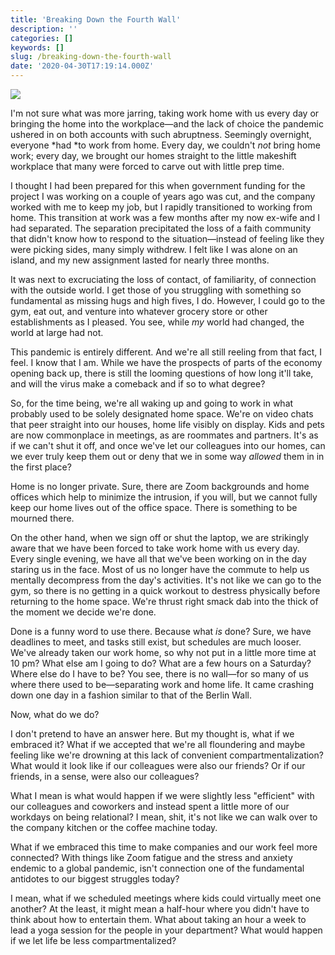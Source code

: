 ```yaml
---
title: 'Breaking Down the Fourth Wall'
description: ''
categories: []
keywords: []
slug: /breaking-down-the-fourth-wall
date: '2020-04-30T17:19:14.000Z'
---
```


![](https://images.unsplash.com/photo-1586957067130-f3fe4fb76cf4?ixlib=rb-1.2.1&q=80&fm=jpg&crop=entropy&cs=tinysrgb&w=2000&fit=max&ixid=eyJhcHBfaWQiOjExNzczfQ)

I'm not sure what was more jarring, taking work home with us every day or bringing the home into the workplace—and the lack of choice the pandemic ushered in on both accounts with such abruptness. Seemingly overnight, everyone *had *to work from home. Every day, we couldn't *not* bring home work; every day, we brought our homes straight to the little makeshift workplace that many were forced to carve out with little prep time.

I thought I had been prepared for this when government funding for the project I was working on a couple of years ago was cut, and the company worked with me to keep my job, but I rapidly transitioned to working from home. This transition at work was a few months after my now ex-wife and I had separated. The separation precipitated the loss of a faith community that didn't know how to respond to the situation—instead of feeling like they were picking sides, many simply withdrew. I felt like I was alone on an island, and my new assignment lasted for nearly three months.

It was next to excruciating the loss of contact, of familiarity, of connection with the outside world. I get those of you struggling with something so fundamental as missing hugs and high fives, I do. However, I could go to the gym, eat out, and venture into whatever grocery store or other establishments as I pleased. You see, while *my* world had changed, the world at large had not.

This pandemic is entirely different. And we're all still reeling from that fact, I feel. I know that I am. While we have the prospects of parts of the economy opening back up, there is still the looming questions of how long it'll take, and will the virus make a comeback and if so to what degree?

So, for the time being, we're all waking up and going to work in what probably used to be solely designated home space. We're on video chats that peer straight into our houses, home life visibly on display. Kids and pets are now commonplace in meetings, as are roommates and partners. It's as if we can't shut it off, and once we've let our colleagues into our homes, can we ever truly keep them out or deny that we in some way *allowed* them in in the first place?

Home is no longer private. Sure, there are Zoom backgrounds and home offices which help to minimize the intrusion, if you will, but we cannot fully keep our home lives out of the office space. There is something to be mourned there.

On the other hand, when we sign off or shut the laptop, we are strikingly aware that we have been forced to take work home with us every day. Every single evening, we have all that we've been working on in the day staring us in the face. Most of us no longer have the commute to help us mentally decompress from the day's activities. It's not like we can go to the gym, so there is no getting in a quick workout to destress physically before returning to the home space. We're thrust right smack dab into the thick of the moment we decide we're done.

Done is a funny word to use there. Because what *is* done? Sure, we have deadlines to meet, and tasks still exist, but schedules are much looser. We've already taken our work home, so why not put in a little more time at 10 pm? What else am I going to do? What are a few hours on a Saturday? Where else do I have to be? You see, there is no wall—for so many of us where there used to be—separating work and home life. It came crashing down one day in a fashion similar to that of the Berlin Wall.

Now, what do we do?

I don't pretend to have an answer here. But my thought is, what if we embraced it? What if we accepted that we're all floundering and maybe feeling like we're drowning at this lack of convenient compartmentalization? What would it look like if our colleagues were also our friends? Or if our friends, in a sense, were also our colleagues?

What I mean is what would happen if we were slightly less "efficient" with our colleagues and coworkers and instead spent a little more of our workdays on being relational? I mean, shit, it's not like we can walk over to the company kitchen or the coffee machine today.

What if we embraced this time to make companies and our work feel more connected? With things like Zoom fatigue and the stress and anxiety endemic to a global pandemic, isn't connection one of the fundamental antidotes to our biggest struggles today?

I mean, what if we scheduled meetings where kids could virtually meet one another? At the least, it might mean a half-hour where you didn't have to think about how to entertain them. What about taking an hour a week to lead a yoga session for the people in your department? What would happen if we let life be less compartmentalized?
